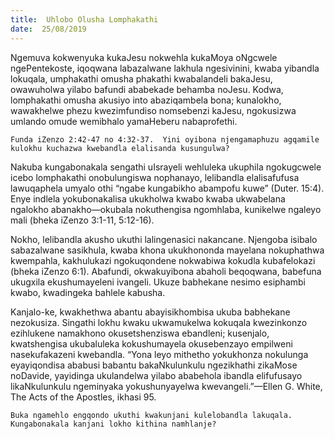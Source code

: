 ```yaml
---
title:  Uhlobo Olusha Lomphakathi
date:  25/08/2019
---
```


Ngemuva kokwenyuka kukaJesu nokwehla kukaMoya oNgcwele ngePentekoste, iqoqwana labazalwane lakhula ngesivinini, kwaba yibandla lokuqala, umphakathi omusha phakathi kwabalandeli bakaJesu, owawuholwa yilabo bafundi ababekade behamba noJesu.  Kodwa, lomphakathi omusha akusiyo into abaziqambela bona; kunalokho, wawakhelwe phezu kwezimfundiso nomsebenzi kaJesu, ngokusizwa umlando omude wemibhalo yamaHeberu nabaprofethi.

`Funda iZenzo 2:42-47 no 4:32-37.  Yini oyibona njengamaphuzu agqamile kulokhu kuchazwa kwebandla elalisanda kusungulwa?`

Nakuba kungabonakala sengathi uIsrayeli wehluleka ukuphila ngokugcwele icebo lomphakathi onobulungiswa nophanayo, lelibandla elalisafufusa lawuqaphela umyalo othi “ngabe kungabikho abampofu kuwe” (Duter. 15:4).  Enye indlela yokubonakalisa ukukholwa kwabo kwaba ukwabelana ngalokho abanakho—okubala nokuthengisa ngomhlaba, kunikelwe ngaleyo mali (bheka iZenzo 3:1-11, 5:12-16).

Nokho, lelibandla akusho ukuthi lalingenasici nakancane.  Njengoba isibalo sabazalwane sasikhula, kwaba khona ukukhononda mayelana nokuphathwa kwempahla, kakhulukazi ngokuqondene nokwabiwa kokudla kubafelokazi (bheka iZenzo 6:1). Abafundi, okwakuyibona abaholi beqoqwana, babefuna ukugxila ekushumayeleni ivangeli.  Ukuze babhekane nesimo esiphambi kwabo, kwadingeka bahlele kabusha.

Kanjalo-ke, kwakhethwa abantu abayisikhombisa ukuba babhekane nezokusiza.  Singathi lokhu kwaku ukwamukelwa kokuqala kwezinkonzo ezihlukene namakhono okusetshenziswa ebandleni; kusenjalo, kwatshengisa ukubaluleka kokushumayela okusebenzayo empilweni nasekufakazeni kwebandla.  “Yona leyo mithetho yokukhonza nokulunga eyayiqondisa ababusi babantu bakaNkulunkulu ngezikhathi zikaMose noDavide, yayidinga ukulandelwa yilabo ababehola ibandla elifufusayo likaNkulunkulu ngeminyaka yokushunyayelwa kwevangeli.”—Ellen G. White, The Acts of the Apostles, ikhasi 95.

`Buka ngamehlo engqondo ukuthi kwakunjani kulelobandla lakuqala. Kungabonakala kanjani lokho kithina namhlanje?`